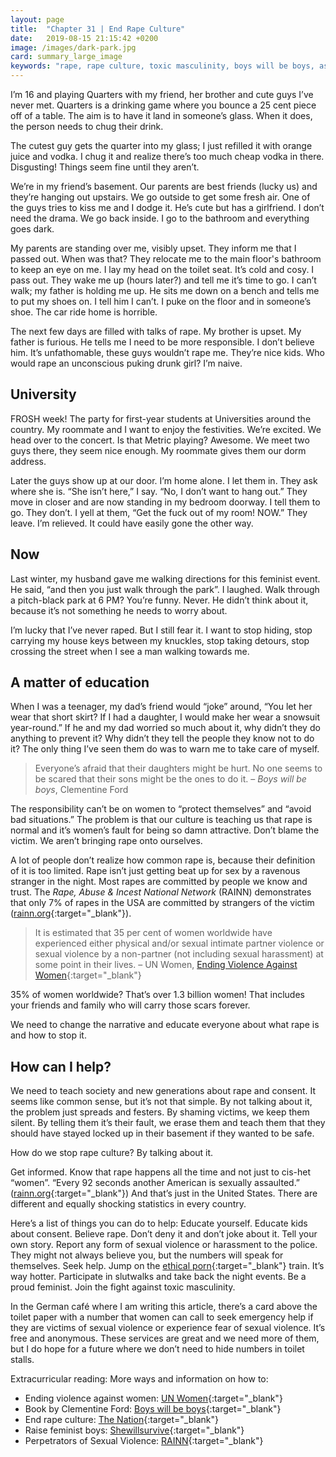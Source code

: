 ```yaml
---
layout: page
title:  "Chapter 31 | End Rape Culture"
date:   2019-08-15 21:15:42 +0200
image: /images/dark-park.jpg
card: summary_large_image
keywords: "rape, rape culture, toxic masculinity, boys will be boys, asking for it,"
---
```

I’m 16 and playing Quarters with my friend, her brother and cute guys I’ve never met. Quarters is a drinking game where you bounce a 25 cent piece off of a table. The aim is to have it land in someone’s glass. When it does, the person needs to chug their drink.

The cutest guy gets the quarter into my glass; I just refilled it with orange juice and vodka. I chug it and realize there’s too much cheap vodka in there. Disgusting! Things seem fine until they aren’t.

We’re in my friend’s basement. Our parents are best friends (lucky us) and they’re hanging out upstairs. We go outside to get some fresh air. One of the guys tries to kiss me and I dodge it. He’s cute but has a girlfriend. I don’t need the drama. We go back inside. I go to the bathroom and everything goes dark. 

My parents are standing over me, visibly upset. They inform me that I passed out. When was that? They relocate me to the main floor's bathroom to keep an eye on me. I lay my head on the toilet seat. It’s cold and cosy. I pass out. They wake me up (hours later?) and tell me it’s time to go. I can’t walk; my father is holding me up. He sits me down on a bench and tells me to put my shoes on. I tell him I can’t. I puke on the floor and in someone’s shoe. The car ride home is horrible.

The next few days are filled with talks of rape. My brother is upset. My father is furious. He tells me I need to be more responsible. I don’t believe him. It’s unfathomable, these guys wouldn’t rape me. They’re nice kids. Who would rape an unconscious puking drunk girl? I’m naive.

## University
FROSH week! The party for first-year students at Universities around the country. My roommate and I want to enjoy the festivities. We’re excited. We head over to the concert. Is that Metric playing? Awesome. We meet two guys there, they seem nice enough. My roommate gives them our dorm address.

Later the guys show up at our door. I’m home alone. I let them in. They ask where she is. “She isn’t here,” I say. “No, I don’t want to hang out.” They move in closer and are now standing in my bedroom doorway. I tell them to go. They don’t. I yell at them, “Get the fuck out of my room! NOW.” They leave. I’m relieved. It could have easily gone the other way.

## Now
Last winter, my husband gave me walking directions for this feminist event. He said, “and then you just walk through the park”. I laughed. Walk through a pitch-black park at 6 PM? You’re funny. Never. He didn’t think about it, because it’s not something he needs to worry about. 

I’m lucky that I’ve never raped. But I still fear it. I want to stop hiding, stop carrying my house keys between my knuckles, stop taking detours, stop crossing the street when I see a man walking towards me. 

## A matter of education
When I was a teenager, my dad’s friend would “joke” around, “You let her wear that short skirt? If I had a daughter, I would make her wear a snowsuit year-round.” If he and my dad worried so much about it, why didn’t they do anything to prevent it? Why didn’t they tell the people they know not to do it? The only thing I’ve seen them do was to warn me to take care of myself. 

>Everyone’s afraid that their daughters might be hurt. No one seems to be scared that their sons might be the ones to do it. 
– *Boys will be boys*, Clementine Ford

The responsibility can’t be on women to “protect themselves” and “avoid bad situations.” The problem is that our culture is teaching us that rape is normal and it’s women’s fault for being so damn attractive. Don’t blame the victim. We aren’t bringing rape onto ourselves.

A lot of people don’t realize how common rape is, because their definition of it is too limited. Rape isn’t just getting beat up for sex by a ravenous stranger in the night. Most rapes are committed by people we know and trust. The *Rape, Abuse & Incest National Network* (RAINN) demonstrates that only 7% of rapes in the USA are committed by strangers of the victim ([rainn.org](https://www.rainn.org/statistics/perpetrators-sexual-violence){:target="_blank"}).

>It is estimated that 35 per cent of women worldwide have experienced either physical and/or sexual intimate partner violence or sexual violence by a non-partner (not including sexual harassment) at some point in their lives.
– UN Women, [Ending Violence Against Women](http://www.unwomen.org/en/what-we-do/ending-violence-against-women/facts-and-figures){:target="_blank"}

35% of women worldwide? That’s over 1.3 billion women! That includes your friends and family who will carry those scars forever. 

We need to change the narrative and educate everyone about what rape is and how to stop it.

## How can I help?
We need to teach society and new generations about rape and consent. It seems like common sense, but it’s not that simple. By not talking about it, the problem just spreads and festers. By shaming victims, we keep them silent. By telling them it’s their fault, we erase them and teach them that they should have stayed locked up in their basement if they wanted to be safe.

How do we stop rape culture? By talking about it. 

Get informed. Know that rape happens all the time and not just to cis-het “women”. “Every 92 seconds another American is sexually assaulted.” ([rainn.org](https://www.rainn.org/statistics/scope-problem){:target="_blank"}) And that’s just in the United States. There are different and equally shocking statistics in every country. 

Here’s a list of things you can do to help:
Educate yourself.
Educate kids about consent.
Believe rape. Don’t deny it and don’t joke about it.
Tell your own story.
Report any form of sexual violence or harassment to the police. They might not always believe you, but the numbers will speak for themselves.
Seek help.
Jump on the [ethical porn](https://www.bustle.com/p/8-places-to-watch-ethical-porn-that-focuses-on-female-pleasure-according-to-a-feminist-pornographer-9108930){:target="_blank"} train. It’s way hotter. 
Participate in slutwalks and take back the night events.
Be a proud feminist. Join the fight against toxic masculinity. 

In the German café where I am writing this article, there’s a card above the toilet paper with a number that women can call to seek emergency help if they are victims of sexual violence or experience fear of sexual violence. It’s free and anonymous. These services are great and we need more of them, but I do hope for a future where we don’t need to hide numbers in toilet stalls.

Extracurricular reading: More ways and information on how to: 
* Ending violence against women: [UN Women](http://www.unwomen.org/en/what-we-do/ending-violence-against-women/facts-and-figures){:target="_blank"}
* Book by Clementine Ford: [Boys will be boys](https://www.goodreads.com/en/book/show/40737717-boys-will-be-boys){:target="_blank"}
* End rape culture: [The Nation](https://www.thenation.com/article/ten-things-end-rape-culture/){:target="_blank"}
* Raise feminist boys: [Shewillsurvive](https://shewillsurvive.com/2019/07/07/how-to-raise-feminist-boys/){:target="_blank"}
* Perpetrators of Sexual Violence: [RAINN](https://www.rainn.org/statistics/perpetrators-sexual-violence){:target="_blank"}
